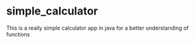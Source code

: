 # simple_calculator
This is a really simple calculator app in java for a better understanding of functions
